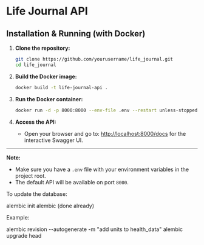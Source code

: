 # Life Journal API

## Installation & Running (with Docker)

1. **Clone the repository:**
   ```sh
   git clone https://github.com/yourusername/life_journal.git
   cd life_journal
   ```

2. **Build the Docker image:**
   ```sh
   docker build -t life-journal-api .
   ```

3. **Run the Docker container:**
   ```sh
   docker run -d -p 8000:8000 --env-file .env --restart unless-stopped --name journal life-journal-api
   ```

4. **Access the API:**
   - Open your browser and go to: [http://localhost:8000/docs](http://localhost:8000/docs) for the interactive Swagger UI.

---

**Note:**  
- Make sure you have a `.env` file with your environment variables in the project root.
- The default API will be available on port `8000`.

To update the database:

alembic init alembic (done already)

Example:

alembic revision --autogenerate -m "add units to health_data"
alembic upgrade head
